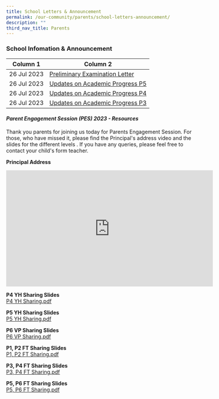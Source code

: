 ```yaml
---
title: School Letters & Announcement
permalink: /our-community/parents/school-letters-announcement/
description: ""
third_nav_title: Parents
---
```





### School Infomation &amp; Announcement

| Column 1 | Column 2 | 
| -------- | -------- | 
| 26 Jul 2023 	| [Preliminary Examination Letter](/files/preliminary_examinations_letter_2023.pdf)	|
| 26 Jul 2023 	| [Updates on Academic Progress P5](/files/updates%20on%20academic%20progress_p5_2023.pdf)	|
| 26 Jul 2023 	| [Updates on Academic Progress P4](/files/updates%20on%20academic%20progress_p4_2023.pdf)	|
| 26 Jul 2023 	| [Updates on Academic Progress P3](/files/updates%20on%20academic%20progress_p3_2023.pdf)	|



<!---##### PSLE Examination Timetable

<img src="/images/sil1.png" 
     style="width:100%">--->

#### _Parent Engagement Session (PES) 2023 - Resources_

Thank you parents for joining us today  for Parents Engagement Session. For those, who have missed it, please find the Principal's address video and the slides for the different levels . If you have any queries, please feel free to contact your child's form teacher.

**Principal Address**<br>
<iframe width="560" height="315" src="https://www.youtube.com/embed/L5w4KVZ083o" title="YouTube video player" frameborder="0" allow="accelerometer; autoplay; clipboard-write; encrypted-media; gyroscope; picture-in-picture; web-share" allowfullscreen=""></iframe>

**P4 YH Sharing Slides**<br>
[P4 YH Sharing.pdf](/files/P4%20YH%20Sharing_01.pdf)

**P5 YH Sharing Slides**<br>
[P5 YH Sharing.pdf](/files/P5%20YH%20Sharing_01.pdf)

**P6 VP Sharing Slides**<br>
[P6 VP Sharing.pdf](/files/P6%20VP%20Sharing%20(latest).pdf)

**P1, P2 FT Sharing Slides**<br>
[P1, P2 FT Sharing.pdf](/files/P1%20and%20P2%20FT%20Slides.pdf)

**P3, P4 FT Sharing Slides**<br>
[P3, P4 FT Sharing.pdf](/files/P3%20and%20P4%20FT%20Slides.pdf)

**P5, P6 FT Sharing Slides**<br>
[P5, P6 FT Sharing.pdf](/files/P5%20and%20P6%20FT%20Slides.pdf)